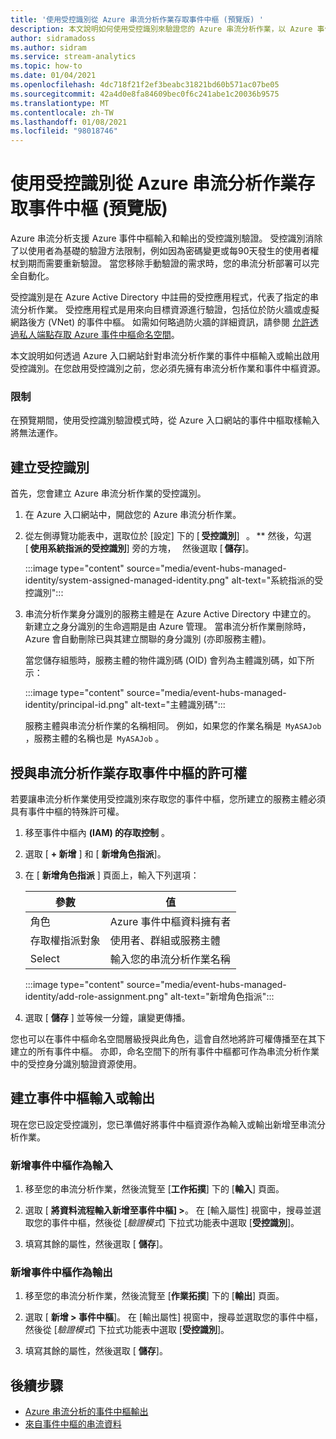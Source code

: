 ```yaml
---
title: '使用受控識別從 Azure 串流分析作業存取事件中樞 (預覽版) '
description: 本文說明如何使用受控識別來驗證您的 Azure 串流分析作業，以 Azure 事件中樞輸入和輸出。
author: sidramadoss
ms.author: sidram
ms.service: stream-analytics
ms.topic: how-to
ms.date: 01/04/2021
ms.openlocfilehash: 4dc718f21f2ef3beabc31821bd60b571ac07be05
ms.sourcegitcommit: 42a4d0e8fa84609bec0f6c241abe1c20036b9575
ms.translationtype: MT
ms.contentlocale: zh-TW
ms.lasthandoff: 01/08/2021
ms.locfileid: "98018746"
---
```

# <a name="use-managed-identities-to-access-event-hubfrom-an-azure-stream-analytics-job-preview"></a>使用受控識別從 Azure 串流分析作業存取事件中樞 (預覽版) 

Azure 串流分析支援 Azure 事件中樞輸入和輸出的受控識別驗證。 受控識別消除了以使用者為基礎的驗證方法限制，例如因為密碼變更或每90天發生的使用者權杖到期而需要重新驗證。 當您移除手動驗證的需求時，您的串流分析部署可以完全自動化。  

受控識別是在 Azure Active Directory 中註冊的受控應用程式，代表了指定的串流分析作業。 受控應用程式是用來向目標資源進行驗證，包括位於防火牆或虛擬網路後方 (VNet) 的事件中樞。 如需如何略過防火牆的詳細資訊，請參閱 [允許透過私人端點存取 Azure 事件中樞命名空間](../event-hubs/private-link-service.md#trusted-microsoft-services)。

本文說明如何透過 Azure 入口網站針對串流分析作業的事件中樞輸入或輸出啟用受控識別。在您啟用受控識別之前，您必須先擁有串流分析作業和事件中樞資源。

### <a name="limitation"></a>限制
在預覽期間，使用受控識別驗證模式時，從 Azure 入口網站的事件中樞取樣輸入將無法運作。

## <a name="create-a-managedidentity"></a>建立受控識別  

首先，您會建立 Azure 串流分析作業的受控識別。  

1. 在 Azure 入口網站中，開啟您的 Azure 串流分析作業。  

1. 從左側導覽功能表中，選取位於 [設定] 下的 [ **受控識別**]   。 ** 然後，勾選 [ **使用系統指派的受控識別**] 旁的方塊，   然後選取 [ **儲存**]。

   :::image type="content" source="media/event-hubs-managed-identity/system-assigned-managed-identity.png" alt-text="系統指派的受控識別":::  

1. 串流分析作業身分識別的服務主體是在 Azure Active Directory 中建立的。 新建立之身分識別的生命週期是由 Azure 管理。 當串流分析作業刪除時，Azure 會自動刪除已與其建立關聯的身分識別 (亦即服務主體)。  

   當您儲存組態時，服務主體的物件識別碼 (OID) 會列為主體識別碼，如下所示：  

   :::image type="content" source="media/event-hubs-managed-identity/principal-id.png" alt-text="主體識別碼":::

   服務主體與串流分析作業的名稱相同。 例如，如果您的作業名稱是  `MyASAJob` ，服務主體的名稱也是  `MyASAJob` 。  

## <a name="grant-the-stream-analytics-job-permissionsto-access-the-event-hub"></a>授與串流分析作業存取事件中樞的許可權

若要讓串流分析作業使用受控識別來存取您的事件中樞，您所建立的服務主體必須具有事件中樞的特殊許可權。

1. 移至事件中樞內 **(IAM) 的存取控制** 。

1. 選取 [ **+ 新增** ] 和 [ **新增角色指派**]。

1. 在 [ **新增角色指派** ] 頁面上，輸入下列選項：

   |參數|值|
   |---------|-----|
   |角色|Azure 事件中樞資料擁有者|
   |存取權指派對象|使用者、群組或服務主體|
   |Select|輸入您的串流分析作業名稱|

   :::image type="content" source="media/event-hubs-managed-identity/add-role-assignment.png" alt-text="新增角色指派":::

1. 選取 [ **儲存** ] 並等候一分鐘，讓變更傳播。

您也可以在事件中樞命名空間層級授與此角色，這會自然地將許可權傳播至在其下建立的所有事件中樞。 亦即，命名空間下的所有事件中樞都可作為串流分析作業中的受控身分識別驗證資源使用。

## <a name="create-anevent-hub-input-or-output"></a>建立事件中樞輸入或輸出  

現在您已設定受控識別，您已準備好將事件中樞資源作為輸入或輸出新增至串流分析作業。  

### <a name="add-the-event-hub-as-an-input"></a>新增事件中樞作為輸入 

1. 移至您的串流分析作業，然後流覽至 [**工作拓撲**] 下的 [**輸入**] 頁面。

1. 選取 [ **將資料流程輸入新增至事件中樞] >**。 在 [輸入屬性] 視窗中，搜尋並選取您的事件中樞，然後從 [*驗證模式*] 下拉式功能表中選取 [**受控識別**]。

1. 填寫其餘的屬性，然後選取 [ **儲存**]。

### <a name="add-the-event-hub-as-an-output"></a>新增事件中樞作為輸出

1. 移至您的串流分析作業，然後流覽至 [**作業拓撲**] 下的 [**輸出**] 頁面。

1. 選取 [ **新增 > 事件中樞**]。 在 [輸出屬性] 視窗中，搜尋並選取您的事件中樞，然後從 [*驗證模式*] 下拉式功能表中選取 [**受控識別**]。

1. 填寫其餘的屬性，然後選取 [ **儲存**]。

## <a name="next-steps"></a>後續步驟

* [Azure 串流分析的事件中樞輸出](event-hubs-output.md)
* [來自事件中樞的串流資料](stream-analytics-define-inputs.md#stream-data-from-event-hubs)
